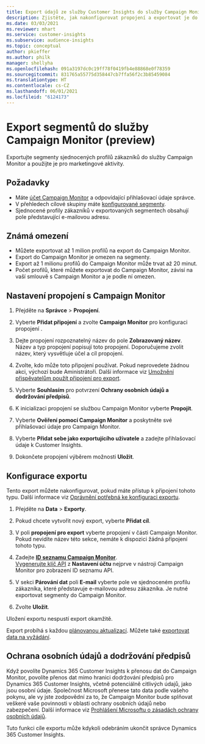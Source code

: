 ```yaml
---
title: Export údajů ze služby Customer Insights do služby Campaign Monitor
description: Zjistěte, jak nakonfigurovat propojení a exportovat je do Campaign Monitor.
ms.date: 03/03/2021
ms.reviewer: mhart
ms.service: customer-insights
ms.subservice: audience-insights
ms.topic: conceptual
author: pkieffer
ms.author: philk
manager: shellyha
ms.openlocfilehash: 091a3197dc0c19ff78f0419fb4e88868e0f78359
ms.sourcegitcommit: 831765a55775d358447cb7ffa56f2c3b85459084
ms.translationtype: HT
ms.contentlocale: cs-CZ
ms.lasthandoff: 06/01/2021
ms.locfileid: "6124173"
---
```

# <a name="export-segments-to-campaign-monitor-preview"></a>Export segmentů do služby Campaign Monitor (preview)

Exportujte segmenty sjednocených profilů zákazníků do služby Campaign Monitor a použijte je pro marketingové aktivity.

## <a name="prerequisites"></a>Požadavky

-   Máte [účet Campaign Monitor](https://www.campaignmonitor.com/) a odpovídající přihlašovací údaje správce.
-   V přehledech cílové skupiny máte [konfigurované segmenty](segments.md).
-   Sjednocené profily zákazníků v exportovaných segmentech obsahují pole představující e-mailovou adresu.

## <a name="known-limitations"></a>Známá omezení

- Můžete exportovat až 1 milion profilů na export do Campaign Monitor.
- Export do Campaign Monitor je omezen na segmenty.
- Export až 1 milionu profilů do Campaign Monitor může trvat až 20 minut. 
- Počet profilů, které můžete exportovat do Campaign Monitor, závisí na vaší smlouvě s Campaign Monitor a je podle ní omezen.

## <a name="set-up-connection-to-campaign-monitor"></a>Nastavení propojení s Campaign Monitor

1. Přejděte na **Správce** > **Propojení**.

1. Vyberte **Přidat připojení** a zvolte **Campaign Monitor** pro konfiguraci propojení .

1. Dejte propojení rozpoznatelný název do pole **Zobrazovaný název**. Název a typ propojení popisují toto propojení. Doporučujeme zvolit název, který vysvětluje účel a cíl propojení.

1. Zvolte, kdo může toto připojení používat. Pokud neprovedete žádnou akci, výchozí bude Aministrátoři. Další informace viz [Umožnění přispěvatelům použít připojení pro export](connections.md#allow-contributors-to-use-a-connection-for-exports).

1. Vyberte **Souhlasím** pro potvrzení **Ochrany osobních údajů a dodržování předpisů**.

1. K inicializaci propojení se službou Campaign Monitor vyberte **Propojit**.

1. Vyberte **Ověření pomocí Campaign Monitor** a poskytněte své přihlašovací údaje pro Campaign Monitor.

1. Vyberte **Přidat sebe jako exportujícího uživatele** a zadejte přihlašovací údaje k Customer Insights.

1. Dokončete propojení výběrem možnosti **Uložit**.

## <a name="configure-an-export"></a>Konfigurace exportu

Tento export můžete nakonfigurovat, pokud máte přístup k připojení tohoto typu. Další informace viz [Oprávnění potřebná ke konfiguraci exportu](export-destinations.md#set-up-a-new-export).

1. Přejděte na **Data** > **Exporty**.

1. Pokud chcete vytvořit nový export, vyberte **Přidat cíl**.

1. V poli **propojení pro export** vyberte propojení v části Campaign Monitor. Pokud nevidíte název této sekce, nemáte k dispozici žádná připojení tohoto typu.

1. Zadejte [**ID seznamu Campaign Monitor**](https://www.campaignmonitor.com/api/getting-started/#your-list-id).    
   [Vygenerujte klíč API](https://www.campaignmonitor.com/api/getting-started/) z **Nastavení účtu** nejprve v nástroji Campaign Monitor pro zobrazení ID seznamu API.  

3. V sekci **Párování dat** poli **E-mail** vyberte pole ve sjednoceném profilu zákazníka, které představuje e-mailovou adresu zákazníka. Je nutné exportovat segmenty do Campaign Monitor.

1. Zvolte **Uložit**.

Uložení exportu nespustí export okamžitě.

Export probíhá s každou [plánovanou aktualizací](system.md#schedule-tab). Můžete také [exportovat data na vyžádání](export-destinations.md#run-exports-on-demand). 


## <a name="data-privacy-and-compliance"></a>Ochrana osobních údajů a dodržování předpisů

Když povolíte Dynamics 365 Customer Insights k přenosu dat do Campaign Monitor, povolíte přenos dat mimo hranici dodržování předpisů pro Dynamics 365 Customer Insights, včetně potenciálně citlivých údajů, jako jsou osobní údaje. Společnost Microsoft přenese tato data podle vašeho pokynu, ale vy jste zodpovědní za to, že Campaign Monitor bude splňovat veškeré vaše povinnosti v oblasti ochrany osobních údajů nebo zabezpečení. Další informace viz [Prohlášení Microsoftu o zásadách ochrany osobních údajů](https://go.microsoft.com/fwlink/?linkid=396732).

Tuto funkci cíle exportu může kdykoli odebráním ukončit správce Dynamics 365 Customer Insights.
